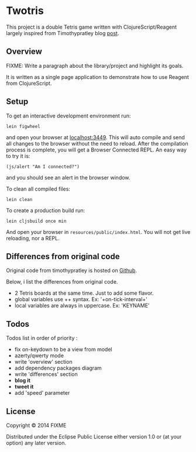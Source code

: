 # Twotris

This project is a double Tetris game written with ClojureScript/Reagent largely inspired from Timothypratley blog [post](http://timothypratley.blogspot.fr).

## Overview

FIXME: Write a paragraph about the library/project and highlight its goals.

It is written as a single page application to demonstrate how to use Reagent from ClojureScript.

## Setup

To get an interactive development environment run:

    lein figwheel

and open your browser at [localhost:3449](http://localhost:3449/).
This will auto compile and send all changes to the browser without the
need to reload. After the compilation process is complete, you will
get a Browser Connected REPL. An easy way to try it is:

    (js/alert "Am I connected?")

and you should see an alert in the browser window.

To clean all compiled files:

    lein clean

To create a production build run:

    lein cljsbuild once min

And open your browser in `resources/public/index.html`. You will not
get live reloading, nor a REPL.

## Differences from original code

Original code from timothypratley is hosted on [Github](https://github.com/timothypratley/tetris).

Below, i list the differences from original code.

- 2 Tetris boards at the same time. Just to add some flavor. 
- global variables use ++ syntax. Ex: '+on-tick-interval+'
- local variables are always in uppercase. Ex: 'KEYNAME'


## Todos

Todos list in order of priority :

- fix on-keydown to be a view from model
- azerty/qwerty mode
- write 'overview' section
- add dependency packages diagram
- write 'differences' section
- **blog it**
- **tweet it**
- add 'speed' parameter



## License

Copyright © 2014 FIXME

Distributed under the Eclipse Public License either version 1.0 or (at your option) any later version.
